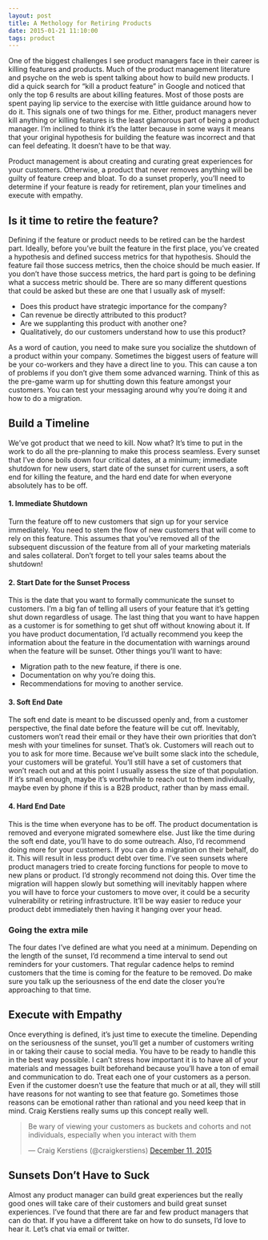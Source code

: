 ```yaml
---
layout: post
title: A Methology for Retiring Products
date: 2015-01-21 11:10:00
tags: product
---
```



One of the biggest challenges I see product managers face in their career is
killing features and products. Much of the product management literature and
psyche on the web is spent talking about how to build new products. I did a
quick search for “kill a product feature” in Google and noticed that only the
top 6 results are about killing features. Most of those posts are spent paying
lip service to the exercise with little guidance around how to do it. This
signals one of two things for me. Either, product managers never kill anything
or killing features is the least glamorous part of being a product manager. I’m
inclined to think it’s the latter because in some ways it means that your
original hypothesis for building the feature was incorrect and that can feel
defeating. It doesn’t have to be that way. 

Product management is about creating and curating great experiences for your
customers. Otherwise, a product that never removes anything will be guilty of
feature creep and bloat. To do a sunset properly, you’ll need to determine if
your feature is ready for retirement, plan your timelines and execute with
empathy. 

## Is it time to retire the feature?

Defining if the feature or product needs to be retired can be the hardest part.
Ideally, before you’ve built the feature in the first place, you’ve created a
hypothesis and defined success metrics for that hypothesis. Should the feature
fail those success metrics, then the choice should be much easier. If you don’t
have those success metrics, the hard part is going to be defining what a success
metric should be. There are so many different questions that could be asked but
these are one that I usually ask of myself:

* Does this product have strategic importance for the company?
* Can revenue be directly attributed to this product?
* Are we supplanting this product with another one?
* Qualitatively, do our customers understand how to use this product?

As a word of caution, you need to make sure you socialize the shutdown of a
product within your company. Sometimes the biggest users of feature will be your
co-workers and they have a direct line to you. This can cause a ton of problems
if you don’t give them some advanced warning. Think of this as the pre-game warm
up for shutting down this feature amongst your customers. You can test your
messaging around why you’re doing it and how to do a migration.

## Build a Timeline

We’ve got product that we need to kill. Now what? It’s time to put in the work
to do all the pre-planning to make this process seamless. Every sunset that I’ve
done boils down four critical dates, at a minimum; immediate shutdown for new
users, start date of the sunset for current users, a soft end for killing the
feature, and the hard end date for when everyone absolutely has to be off.

#### 1. Immediate Shutdown

Turn the feature off to new customers that sign up for your service immediately.
You need to stem the flow of new customers that will come to rely on this
feature. This assumes that you’ve removed all of the subsequent discussion of
the feature from all of your marketing materials and sales collateral. Don’t
forget to tell your sales teams about the shutdown!

#### 2. Start Date for the Sunset Process

This is the date that you want to formally communicate the sunset to customers.
I’m a big fan of telling all users of your feature that it’s getting shut down
regardless of usage. The last thing that you want to have happen as a customer
is for something to get shut off without knowing about it. If you have product
documentation, I’d actually recommend you keep the information about the feature
in the documentation with warnings around when the feature will be sunset. Other
things you’ll want to have:

* Migration path to the new feature, if there is one.
* Documentation on why you’re doing this.
* Recommendations for moving to another service.

#### 3. Soft End Date

The soft end date is meant to be discussed openly and, from a customer
perspective, the final date before the feature will be cut off. Inevitably,
customers won’t read their email or they have their own priorities that don’t
mesh with your timelines for sunset. That’s ok. Customers will reach out to you
to ask for more time. Because we’ve built some slack into the schedule, your
customers will be grateful. You’ll still have a set of customers that won’t
reach out and at this point I usually assess the size of that population. If
it’s small enough, maybe it’s worthwhile to reach out to them individually,
maybe even by phone if this is a B2B product, rather than by mass email. 

#### 4. Hard End Date

This is the time when everyone has to be off. The product documentation is
removed and everyone migrated somewhere else. Just like the time during the soft
end date, you’ll have to do some outreach. Also, I’d recommend doing more for
your customers. If you can do a migration on their behalf, do it. This will
result in less product debt over time. I’ve seen sunsets where product managers
tried to create forcing functions for people to move to new plans or product.
I’d strongly recommend not doing this. Over time the migration will happen
slowly but something will inevitably happen where you will have to force your
customers to move over, it could be a security vulnerability or retiring
infrastructure. It’ll be way easier to reduce your product debt immediately then
having it hanging over your head.

### Going the extra mile

The four dates I’ve defined are what you need at a minimum. Depending on the
length of the sunset, I’d recommend a time interval to send out reminders for
your customers. That regular cadence helps to remind customers that the time is
coming for the feature to be removed. Do make sure you talk up the seriousness
of the end date the closer you’re approaching to that time. 

## Execute with Empathy

Once everything is defined, it’s just time to execute the timeline. Depending on
the seriousness of the sunset, you’ll get a number of customers writing in or
taking their cause to social media. You have to be ready to handle this in the
best way possible. I can’t stress how important it is to have all of your
materials and messages built beforehand because you’ll have a ton of email and
communication to do. Treat each one of your customers as a person. Even if the
customer doesn’t use the feature that much or at all, they will still have
reasons for not wanting to see that feature go. Sometimes those reasons can be
emotional rather than rational and you need keep that in mind. Craig Kerstiens
really sums up this concept really well.

<blockquote class="twitter-tweet" lang="en"><p lang="en" dir="ltr">Be wary of
viewing your customers as buckets and cohorts and not individuals, especially
when you interact with them</p>&mdash; Craig Kerstiens (@craigkerstiens) <a
href="https://twitter.com/craigkerstiens/status/675439696135065600">December 11,
2015</a></blockquote>
<script async src="//platform.twitter.com/widgets.js" charset="utf-8"></script>

## Sunsets Don’t Have to Suck

Almost any product manager can build great experiences but the really good ones
will take care of their customers and build great sunset experiences. I’ve found
that there are far and few product managers that can do that. If you have a
different take on how to do sunsets, I’d love to hear it. Let’s chat via email
or twitter.
